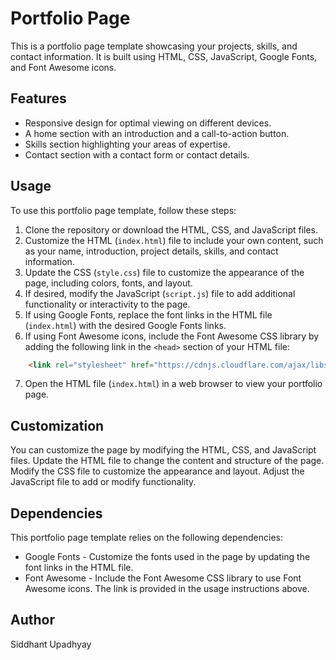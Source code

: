 # Portfolio Page
This is a portfolio page template showcasing your projects, skills, and contact information. It is built using HTML, CSS, JavaScript, Google Fonts, and Font Awesome icons.

## Features
- Responsive design for optimal viewing on different devices.
- A home section with an introduction and a call-to-action button.
- Skills section highlighting your areas of expertise.
- Contact section with a contact form or contact details.

## Usage
To use this portfolio page template, follow these steps:

1. Clone the repository or download the HTML, CSS, and JavaScript files.
2. Customize the HTML (`index.html`) file to include your own content, such as your name, introduction, project details, skills, and contact information.
3. Update the CSS (`style.css`) file to customize the appearance of the page, including colors, fonts, and layout.
4. If desired, modify the JavaScript (`script.js`) file to add additional functionality or interactivity to the page.
5. If using Google Fonts, replace the font links in the HTML file (`index.html`) with the desired Google Fonts links.
6. If using Font Awesome icons, include the Font Awesome CSS library by adding the following link in the `<head>` section of your HTML file:

```html
    <link rel="stylesheet" href="https://cdnjs.cloudflare.com/ajax/libs/font-awesome/4.7.0/css/font-awesome.min.css">
```

7. Open the HTML file (`index.html`) in a web browser to view your portfolio page.

## Customization
You can customize the page by modifying the HTML, CSS, and JavaScript files. Update the HTML file to change the content and structure of the page. Modify the CSS file to customize the appearance and layout. Adjust the JavaScript file to add or modify functionality.

## Dependencies
This portfolio page template relies on the following dependencies:

- Google Fonts - Customize the fonts used in the page by updating the font links in the HTML file.
- Font Awesome - Include the Font Awesome CSS library to use Font Awesome icons. The link is provided in the usage instructions above.

## Author
Siddhant Upadhyay
